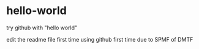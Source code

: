 hello-world
===========

try github with "hello world"

edit the readme file first time
using github first time due to SPMF of DMTF

